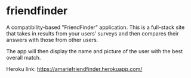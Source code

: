 # friendfinder

A compatibility-based "FriendFinder" application. This is a full-stack site that takes in results from your users' surveys and then compares their answers with those from other users. 

The app will then display the name and picture of the user with the best overall match.

Heroku link:  https://amariefriendfinder.herokuapp.com/

